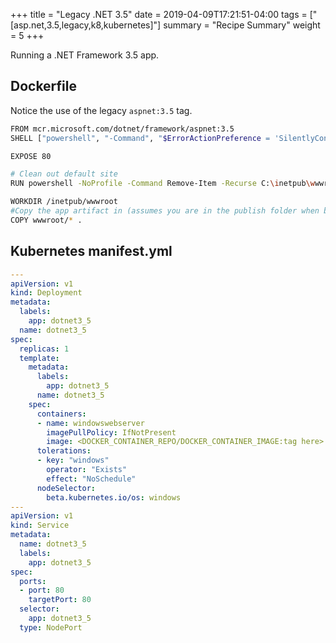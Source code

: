 +++
title = "Legacy .NET 3.5"
date =  2019-04-09T17:21:51-04:00
tags = ["[asp.net,3.5,legacy,k8,kubernetes]"]
summary = "Recipe Summary"
weight = 5
+++

Running a .NET Framework 3.5 app.

## Dockerfile

  Notice the use of the legacy `aspnet:3.5` tag.

  ```bash
  FROM mcr.microsoft.com/dotnet/framework/aspnet:3.5
  SHELL ["powershell", "-Command", "$ErrorActionPreference = 'SilentlyContinue'; $ProgressPreference = 'SilentlyContinue';"]

  EXPOSE 80

  # Clean out default site
  RUN powershell -NoProfile -Command Remove-Item -Recurse C:\inetpub\wwwroot\*

  WORKDIR /inetpub/wwwroot
  #Copy the app artifact in (assumes you are in the publish folder when building docker image)
  COPY wwwroot/* .
  ```

## Kubernetes manifest.yml

  ```yml
  ---
  apiVersion: v1
  kind: Deployment
  metadata:
    labels:
      app: dotnet3_5
    name: dotnet3_5
  spec:
    replicas: 1
    template:
      metadata:
        labels:
          app: dotnet3_5
        name: dotnet3_5
      spec:
        containers:
        - name: windowswebserver
          imagePullPolicy: IfNotPresent
          image: <DOCKER_CONTAINER_REPO/DOCKER_CONTAINER_IMAGE:tag here>
        tolerations:
        - key: "windows"
          operator: "Exists"
          effect: "NoSchedule"
        nodeSelector:
          beta.kubernetes.io/os: windows
  ---
  apiVersion: v1
  kind: Service
  metadata:
    name: dotnet3_5
    labels:
      app: dotnet3_5
  spec:
    ports:
    - port: 80
      targetPort: 80
    selector:
      app: dotnet3_5
    type: NodePort
  ```